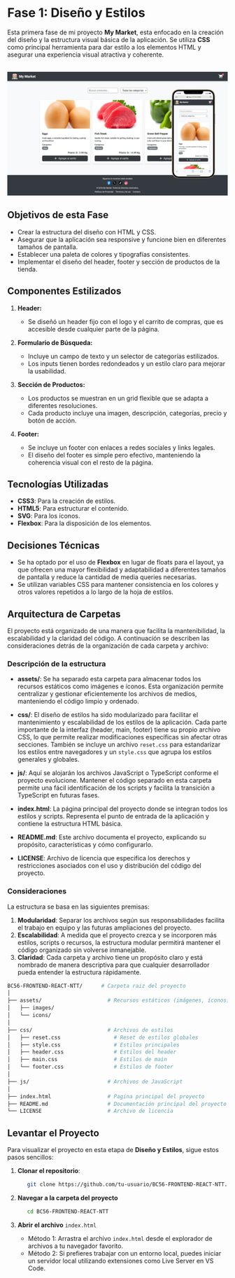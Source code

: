 # Fase 1: Diseño y Estilos

Esta primera fase de mi proyecto **My Market**, esta enfocado en la creación del diseño y la estructura visual básica de la aplicación. Se utiliza **CSS** como principal herramienta para dar estilo a los elementos HTML y asegurar una experiencia visual atractiva y coherente.

<br>

<div align= "center">
  <img src="./assets/images/market-ss.jpg" width=600 alt="Preview My Market" />
</div>


## Objetivos de esta Fase

- Crear la estructura del diseño con HTML y CSS.
- Asegurar que la aplicación sea responsive y funcione bien en diferentes tamaños de pantalla.
- Establecer una paleta de colores y tipografías consistentes.
- Implementar el diseño del header, footer y sección de productos de la tienda.

## Componentes Estilizados

1. **Header:**

   - Se diseñó un header fijo con el logo y el carrito de compras, que es accesible desde cualquier parte de la página.

2. **Formulario de Búsqueda:**

   - Incluye un campo de texto y un selector de categorías estilizados.
   - Los inputs tienen bordes redondeados y un estilo claro para mejorar la usabilidad.

3. **Sección de Productos:**

   - Los productos se muestran en un grid flexible que se adapta a diferentes resoluciones.
   - Cada producto incluye una imagen, descripción, categorías, precio y botón de acción.

4. **Footer:**
   - Se incluye un footer con enlaces a redes sociales y links legales.
   - El diseño del footer es simple pero efectivo, manteniendo la coherencia visual con el resto de la página.

## Tecnologías Utilizadas

- **CSS3**: Para la creación de estilos.
- **HTML5**: Para estructurar el contenido.
- **SVG**: Para los íconos.
- **Flexbox**: Para la disposición de los elementos.

## Decisiones Técnicas

- Se ha optado por el uso de **Flexbox** en lugar de floats para el layout, ya que ofrecen una mayor flexibilidad y adaptabilidad a diferentes tamaños de pantalla y reduce la cantidad de media queries necesarias.
- Se utilizan variables CSS para mantener consistencia en los colores y otros valores repetidos a lo largo de la hoja de estilos.

## Arquitectura de Carpetas

El proyecto está organizado de una manera que facilita la mantenibilidad, la escalabilidad y la claridad del código. A continuación se describen las consideraciones detrás de la organización de cada carpeta y archivo:


### Descripción de la estructura

- **assets/**: Se ha separado esta carpeta para almacenar todos los recursos estáticos como imágenes e íconos. Esta organización permite centralizar y gestionar eficientemente los archivos de medios, manteniendo el código limpio y ordenado.
  
- **css/**: El diseño de estilos ha sido modularizado para facilitar el mantenimiento y escalabilidad de los estilos de la aplicación. Cada parte importante de la interfaz (header, main, footer) tiene su propio archivo CSS, lo que permite realizar modificaciones específicas sin afectar otras secciones. También se incluye un archivo `reset.css` para estandarizar los estilos entre navegadores y un `style.css` que agrupa los estilos generales y globales.

- **js/**: Aquí se alojarán los archivos JavaScript o TypeScript conforme el proyecto evolucione. Mantener el código separado en esta carpeta permite una fácil identificación de los scripts y facilita la transición a TypeScript en futuras fases.

- **index.html**: La página principal del proyecto donde se integran todos los estilos y scripts. Representa el punto de entrada de la aplicación y contiene la estructura HTML básica.

- **README.md**: Este archivo documenta el proyecto, explicando su propósito, características y cómo configurarlo.

- **LICENSE**: Archivo de licencia que especifica los derechos y restricciones asociados con el uso y distribución del código del proyecto.

### Consideraciones

La estructura se basa en las siguientes premisas:

1. **Modularidad**: Separar los archivos según sus responsabilidades facilita el trabajo en equipo y las futuras ampliaciones del proyecto.
2. **Escalabilidad**: A medida que el proyecto crezca y se incorporen más estilos, scripts o recursos, la estructura modular permitirá mantener el código organizado sin volverse inmanejable.
3. **Claridad**: Cada carpeta y archivo tiene un propósito claro y está nombrado de manera descriptiva para que cualquier desarrollador pueda entender la estructura rápidamente.




```bash
BC56-FRONTEND-REACT-NTT/      # Carpeta raiz del proyecto
│
├── assets/                     # Recursos estáticos (imágenes, íconos)
│   ├── images/
│   └── icons/
│
├── css/                        # Archivos de estilos
│   ├── reset.css                 # Reset de estilos globales
│   ├── style.css                 # Estilos principales
│   ├── header.css                # Estilos del header
│   ├── main.css                  # Estilos de main
│   └── footer.css                # Estilos de footer
│
├── js/                         # Archivos de JavaScript
│
├── index.html                  # Pagina principal del proyecto
├── README.md                   # Documentación principal del proyecto
└── LICENSE                     # Archivo de licencia

```

## Levantar el Proyecto

Para visualizar el proyecto en esta etapa de **Diseño y Estilos**, sigue estos pasos sencillos:

1. **Clonar el repositorio**: 
   
   ```bash
      git clone https://github.com/tu-usuario/BC56-FRONTEND-REACT-NTT.git
   ```
2. **Navegar a la carpeta del proyecto**

   ```bash
      cd BC56-FRONTEND-REACT-NTT
   ```
3. **Abrir el archivo** `index.html`

   - Método 1: Arrastra el archivo `index.html` desde el explorador de archivos a tu navegador favorito.
   - Método 2: Si prefieres trabajar con un entorno local, puedes iniciar un servidor local utilizando extensiones como Live Server en VS Code.
